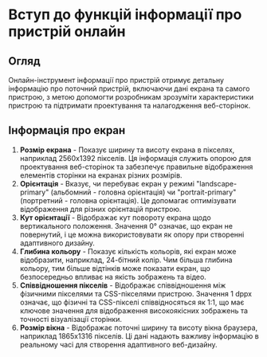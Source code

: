 # Вступ до функцій інформації про пристрій онлайн

## Огляд

Онлайн-інструмент інформації про пристрій отримує детальну інформацію про поточний пристрій, включаючи дані екрана та самого пристрою, з метою допомогти розробникам зрозуміти характеристики пристрою та підтримати проектування та налагодження веб-сторінок.

## Інформація про екран

1. **Розмір екрана** - Показує ширину та висоту екрана в пікселях, наприклад 2560x1392 пікселів. Ця інформація служить опорою для проектування веб-сторінок та забезпечує правильне відображення елементів сторінки на екранах різних розмірів.
2. **Орієнтація** - Вказує, чи перебуває екран у режимі "landscape-primary" (альбомний - головна орієнтація) чи "portrait-primary" (портретний - головна орієнтація). Це допомагає оптимізувати відображення для різних орієнтацій пристрою.
3. **Кут орієнтації** - Відображає кут повороту екрана щодо вертикального положення. Значення 0° означає, що екран не повернутий, і це можна використовувати як опору при створенні адаптивного дизайну.
4. **Глибина кольору** - Показує кількість кольорів, які екран може відобразити, наприклад, 24-бітний колір. Чим більша глибина кольору, тим більше відтінків може показати екран, що безпосередньо впливає на якість зображень та відео.
5. **Співвідношення пікселів** - Відображає співвідношення між фізичними пікселями та CSS-пікселями пристрою. Значення 1 dppx означає, що фізичні та CSS-пікселі співвідносяться як 1:1, що має ключове значення для відображення високоякісних зображень та точності візуалізації сторінки.
6. **Розмір вікна** - Відображає поточні ширину та висоту вікна браузера, наприклад 1865x1316 пікселів. Ці дані надають важливу інформацію в реальному часі для створення адаптивного веб-дизайну.